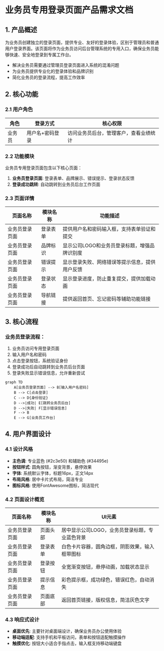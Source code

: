 # 业务员专用登录页面产品需求文档

## 1. 产品概述

为业务员创建独立的登录页面，提供专业、友好的登录体验，区别于管理员和普通用户登录界面。该页面将作为业务员访问后台管理系统的专用入口，确保业务员能够快速、安全地登录到专属工作台。

- 解决业务员需要通过管理员登录页面进入系统的混淆问题
- 为业务员提供专业化的登录体验和品牌识别
- 简化业务员的登录流程，提高工作效率

## 2. 核心功能

### 2.1 用户角色

| 角色 | 登录方式 | 核心权限 |
|------|----------|----------|
| 业务员 | 用户名+密码登录 | 访问业务员后台，管理客户，查看业绩统计 |

### 2.2 功能模块

业务员专用登录页面包含以下核心页面：
1. **业务员登录页面**: 登录表单、品牌展示、错误提示、登录状态反馈
2. **登录成功跳转**: 自动跳转到业务员后台工作页面

### 2.3 页面详情

| 页面名称 | 模块名称 | 功能描述 |
|----------|----------|----------|
| 业务员登录页面 | 登录表单 | 提供用户名和密码输入框，支持表单验证和提交 |
| 业务员登录页面 | 品牌标识 | 显示公司LOGO和业务员登录标题，增强品牌识别度 |
| 业务员登录页面 | 错误提示 | 显示登录失败、网络错误等提示信息，提供用户反馈 |
| 业务员登录页面 | 登录状态 | 显示登录进度，防止重复提交，提供加载动画 |
| 业务员登录页面 | 导航链接 | 提供返回首页、忘记密码等辅助功能链接 |

## 3. 核心流程

### 业务员登录流程：
1. 业务员访问专用登录页面
2. 输入用户名和密码
3. 点击登录按钮，系统验证身份
4. 登录成功后自动跳转到业务员后台页面
5. 登录失败显示错误信息，允许重新尝试

```mermaid
graph TD
    A[业务员登录页面] --> B[输入用户名密码]
    B --> C[点击登录]
    C --> D{身份验证}
    D -->|成功| E[跳转业务员后台]
    D -->|失败| F[显示错误信息]
    F --> B
    E --> G[业务员工作台]
```

## 4. 用户界面设计

### 4.1 设计风格

- **主色调**: 专业蓝色 (#2c3e50) 和辅助色 (#34495e)
- **按钮样式**: 圆角按钮，渐变背景，悬停效果
- **字体**: 系统默认字体，标题16px，正文14px
- **布局风格**: 居中卡片式布局，简洁专业
- **图标风格**: 使用FontAwesome图标，简洁现代

### 4.2 页面设计概览

| 页面名称 | 模块名称 | UI元素 |
|----------|----------|---------|
| 业务员登录页面 | 页面头部 | 居中显示公司LOGO，业务员登录标题，专业蓝色背景 |
| 业务员登录页面 | 登录表单 | 白色卡片容器，圆角边框，阴影效果，输入框带图标 |
| 业务员登录页面 | 登录按钮 | 全宽渐变按钮，悬停动画，加载状态显示 |
| 业务员登录页面 | 提示信息 | 彩色提示框，成功绿色，错误红色，自动消失 |
| 业务员登录页面 | 页面底部 | 返回首页链接，版权信息，简洁灰色文字 |

### 4.3 响应式设计

- **桌面优先**: 主要针对桌面端设计，确保业务员办公使用体验
- **移动端适配**: 支持手机和平板访问，表单和按钮适配触摸操作
- **触摸优化**: 按钮大小适合手指点击，输入框支持移动端键盘